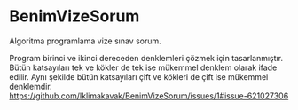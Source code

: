 # BenimVizeSorum
Algoritma programlama vize sınav sorum.

Program birinci ve ikinci dereceden denklemleri çözmek için tasarlanmıştır. 
Bütün katsayıları tek ve kökler de tek ise mükemmel denklem olarak ifade edilir.
Aynı şekilde bütün katsayıları çift ve kökleri de çift ise mükemmel denklemdir. 
https://github.com/Iklimakavak/BenimVizeSorum/issues/1#issue-621027306

